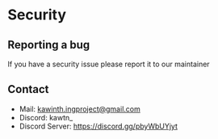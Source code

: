 # Security

## Reporting a bug

If you have a security issue please report it to our maintainer

## Contact

-   Mail: kawinth.ingproject@gmail.com
-   Discord: kawtn_
-   Discord Server: https://discord.gg/pbyWbUYjyt